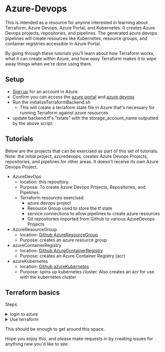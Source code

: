 # Azure-Devops
This is intended as a resource for anyone interested in learning about Terraform, Azure Devops, Azure Portal, and Kubernetes. It creates Azure Devops projects, repositories, and pipelines. The generated azure devops pipelines will create resources like Kubernetes, resource groups, and container registries accessible in Azure Portal.

By going through these tutorials you'll learn about how Terraform works, what it can create within Azure, and how easy Terraform makes it to wipe away things when we're done using them.


## Setup
- [Sign up](https://signup.azure.com/) for an account in Azure.
- Confirm you can access the [azure portal](https://portal.azure.com) and [azure devops](https://dev.azure.com/)
- Run the initializeTerraformBackend.sh
  - This will create a terraform state file in Azure that's necessary for running Terraform against azure resources
- update backend.tf's "tstate<number>" with the storage_account_name outputted by the above script.



## Tutorials
Below are the projects that can be exercised as part of this set of tutorials.
Note: the initial project, azuredevops, creates Azure Devops Projects, repositories, and pipelines for other areas. It doesn't receive its own Azure Devops Project.

- AzureDevOps
  - location: this repository.
  - Purpose: To create Azure Devops Projects, Repositories, and Pipelines.
  - Terraform resources exercised
    - azure devops project
    - Resource Group used to store the tf state
    - service connections to allow pipelines to create azure resources
    - Git repositories imported from Github to various AzureDevops Projects
- AzureResourceGroup
  - location: [Github AzureResourceGroup](https://github.com/DanSibbernsen/azureResourceGroup.git)
  - Purpose: creates an azure resource group
- azureContainerRegistry
  - location: [Github AzureContainerRegistry](https://github.com/DanSibbernsen/azureContainerRegistry.git)
  - Purpose: creates an Azure Container Registry (acr)
- azureKubernetes
  - location: [Github azureKubernetes](https://github.com/DanSibbernsen/azureKubernetes.git)
  - Purpose: spins up kubernetes cluster. Also creates an acr for use with the kubernetes cluster

## Terraform basics
Steps
<details><summary> login to azure</summary>
```
# logs you in to azure. Behind the scenes this is used by terraform
az login
```
</details>

<details><summary> Use terraform </summary>

```
terraform init # initializes terraform looking at backend / provider materials within *.tf files
terraform plan # reconciles your terraform definitions with the resources in Azure using the tfstate file, and outputs the differences in your current plan
terraform apply # applies changes to azure. Will prompt after outputting plan
terraform destroy # destroys resources in Azure.
```
</details>

This should be enough to get around this space.

Hope you enjoy this, and please make requests in by creating issues for anything new you'd like to see.
